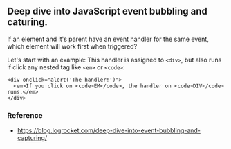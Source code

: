 ## Deep dive into JavaScript event bubbling and caturing.

If an element and it's parent have an event handler for the same event, which element will work first when triggered?

Let's start with an example:
This handler is assigned to `<div>`, but also runs if click any nested tag like `<em>` or `<code>`:

```
<div onclick="alert('The handler!')">
  <em>If you click on <code>EM</code>, the handler on <code>DIV</code> runs.</em>
</div>
```

### Reference

- https://blog.logrocket.com/deep-dive-into-event-bubbling-and-capturing/
